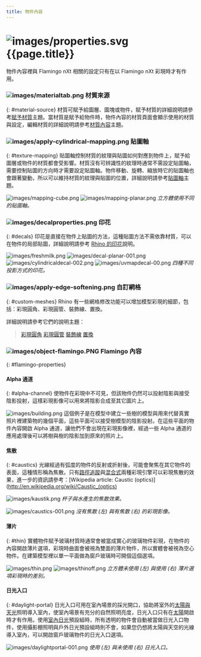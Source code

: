 ```yaml
---
title: 物件內容
---
```



#  ![images/properties.svg](images/properties.svg) {{page.title}}
物件內容裡與 Flamingo nXt 相關的設定只有在以 Flamingo nXt 彩現時才有作用。

### ![images/materialtab.png](images/materialtab.png) 材質來源
{: #material-source}
材質可賦予給圖層、圖塊或物件，賦予材質的詳細說明請參考[賦予材質](material_assignment.html)主題。當材質是賦予給物件時，物件內容的材質頁面會顯示使用的材質與設定，編輯材質的詳細說明請參考[材質內容](material-type-simple.html)主題。

### ![images/apply-cylindrical-mapping.png](images/apply-cylindrical-mapping.png) 貼圖軸
{: #texture-mapping}
貼圖軸控制材質的紋理與貼圖如何對應到物件上，賦予給圖層或物件的材質都會受影響。材質沒有可辨識性的紋理時通常不需設定貼圖軸，需要控制貼圖的方向時才需要設定貼圖軸。物件移動、旋轉、縮放時它的貼圖軸也會跟著變動，所以可以維持材質的紋理與貼圖的位置，詳細說明請參考[貼圖軸](http://docs.mcneel.com/rhino/5/help/en-us/index.htm#properties/texturemapping.htm)主題。

![images/mapping-cube.png](images/mapping-cube.png) ![images/mapping-planar.png](images/mapping-planar.png)
*立方體使用不同的貼圖軸。*

### ![images/decalproperties.png](images/decalproperties.png) 印花
{: #decals}
印花是直接在物件上貼圖的方法，這種貼圖方法不需依靠材質，可以在物件的局部貼圖，詳細說明請參考 [Rhino 的印花](http://docs.mcneel.com/rhino/5/help/en-us/index.htm#properties/decal.htm)說明。

![images/freshmilk.png](images/freshmilk.png) ![images/decal-planar-001.png](images/decal-planar-001.png)
![images/cylindricaldecal-002.png](images/cylindricaldecal-002.png) ![images/uvmapdecal-00.png](images/uvmapdecal-00.png)
*四種不同投影方式的印花。*

### ![images/apply-edge-softening.png](images/apply-edge-softening.png) 自訂網格
{: #custom-meshes}
Rhino 有一些網格修改功能可以增加模型彩現的細節，包括：彩現圓角、彩現圓管、裝飾線、置換。

詳細說明請參考它們的說明主題：

>[彩現圓角](http://docs.mcneel.com/rhino/5/help/en-us/index.htm#commands/applyedgesoftening.htm)
>[彩現圓管](http://docs.mcneel.com/rhino/5/help/en-us/index.htm#commands/applycurvepiping.htm)
>[裝飾線](http://docs.mcneel.com/rhino/5/help/en-us/index.htm#commands/applyshutlining.htm)
>[置換](http://docs.mcneel.com/rhino/5/help/en-us/index.htm#commands/applydisplacement.htm)

### ![images/object-flamingo.PNG](images/object-flamingo.PNG) Flamingo 內容
{: #flamingo-properties}

#### Alpha 通道
{: #alpha-channel}
使物件在彩現中不可見，但該物件仍然可以投射陰影與接受陰影投射，這樣彩現影像可以用來將陰影合成至其它圖片上。

![images/building.png](images/building.png)
這個例子是在模型中建立一些樹的模型與用來代替真實照片裡建築物的幾個平面，這些平面可以接受樹模型的陰影投射。在這些平面的物件內容開啟 Alpha 通道，讓他們不會出現在彩現影像裡，經過一些 Alpha 通道的應用處理後可以將樹與樹的陰影加到原來的照片上。

#### 焦散
{: #caustics}
光線經過有弧度的物件的反射或折射後，可能會聚焦在其它物件的表面，這種情形稱為焦散。只有[路徑追蹤](render-tab.html#path-tracer)與[混合式](render-tab.html#hybrid)兩種彩現引擎可以彩現焦散的效果，進一步的資訊請參考：[Wikipedia article: Caustic (optics)](http://en.wikipedia.org/wiki/Caustic_(optics)

![images/kaustik.png](images/kaustik.png)
*杯子與水產生的焦散效果。*

![images/caustics-001.png](images/caustics-001.png)
*沒有焦散 (左) 與有焦散 (右) 的彩現影像。*

#### 薄片
{: #thin}
實體物件賦予玻璃材質時通常會被當成實心的玻璃物件彩現，在物件的內容開啟薄片選項，彩現時曲面會被視為雙面的薄片物件，所以實體會被視為空心物件。在建築模型裡以單一平面做為窗戶玻璃時可開個這個選項。

![images/thin.png](images/thin.png) ![images/thinoff.png](images/thinoff.png)
*立方體未使用 (左) 與使用 (右) 薄片選項彩現時的差別。*

#### 日光入口
{: #daylight-portal}
日光入口可用在室內場景的採光開口，協助將室外的[太陽與天光](lighting-tab.html#interior-daylight)照明導入室內，使室內場景有充分的自然照明亮度，日光入口只有在[太陽](sun-and-sky-tabs.html#sun)開啟時才有作用。使用[室內日光](lighting-tab.html#interior-daylight)預設組時，所有透明的物件會自動被當做日光入口物件，使用攝影棚照明與戶外日光預設組時則不會，如果您仍想將太陽與天空的光線導入室內，可以開啟窗戶玻璃物件的日光入口選項。

![images/daylightportal-001.png](images/daylightportal-001.png)
*使用 (左) 與未使用 (右) 日光入口。*
